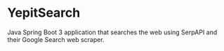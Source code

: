 # YepitSearch

Java Spring Boot 3 application that searches the web using SerpAPI and their Google Search web scraper.
